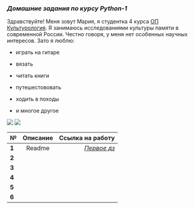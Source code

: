 ### *Домашние задания по курсу Python-1*

Здравствуйте! Меня зовут Мария, я студентка 4 курса [ОП Культурология](https://www.hse.ru/ba/cultural). Я занимаюсь исследованиями культуры памяти в современной России. Честно говоря, у меня нет особенных научных интересов. Зато я люблю:
+ играть на гитаре 
- вязать 
+ читать книги 
- путешестововать 
+ ходить в походы 
- и многое другое

![](https://img.hotels24.ua/photos/ria/new_images/1123/112316/11231629/11231629m.jpg)
![](https://vishivashka.ru/wp-content/uploads/den_buhgaltera_3-300x225.jpg)

**№**|**Описание**|**Ссылка на работу**
---|:---:|---:
**1**|Readme|[*Первое дз*](https://github.com/Burmistrovam/homeworks/blob/master/README.md)
**2**||
**3**||
**4**||
**5**||
**6**||
